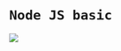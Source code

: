 # `Node JS basic`

![](https://blog.appsignal.com/_next/image?url=%2Fimages%2Fblog%2F2022-11%2Fnode19.png&w=1200&q=50)
